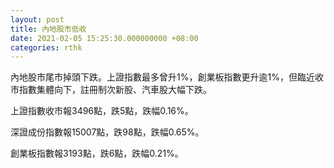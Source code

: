 ```yaml
---
layout: post
title: 內地股市低收
date: 2021-02-05 15:25:30.000000000 +08:00
categories: rthk
---
```


內地股市尾市掉頭下跌。上證指數最多曾升1%，創業板指數更升逾1%，但臨近收市指數集體向下，註冊制次新股、汽車股大幅下跌。

上證指數收市報3496點，跌5點，跌幅0.16%。

深證成份指數報15007點，跌98點，跌幅0.65%。

創業板指數報3193點，跌6點，跌幅0.21%。
